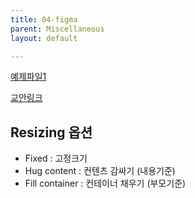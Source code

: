 ```yaml
---
title: 04-figma
parent: Miscellaneous
layout: default

---
```




 <a href='{{"/assets/img/Figma.zip" | relative_url }}'>예제파일1</a>


[교안링크](https://mango2.notion.site/273d0c563ce04e3684ac251cdfe74b99)

## Resizing 옵션

* Fixed : 고정크기
* Hug content : 컨텐츠 감싸기 (내용기준)
* Fill container : 컨테이너 채우기 (부모기준)
